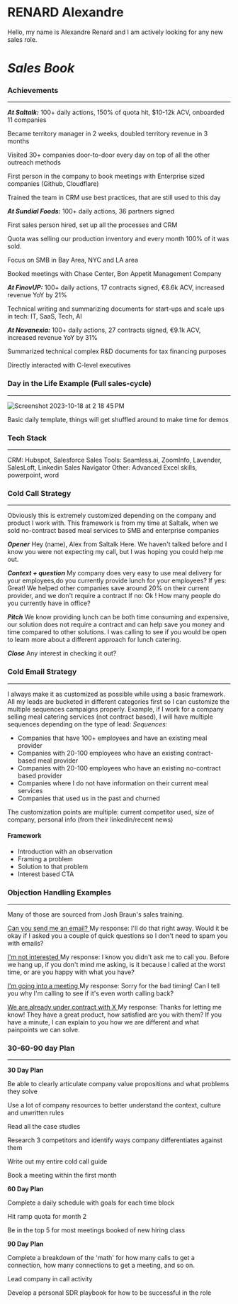 # RENARD Alexandre

Hello, my name is Alexandre Renard and I am actively looking for any new sales role.

# _Sales Book_

### Achievements
_____
***At Saltalk:***
100+ daily actions, 150% of quota hit, $10-12k ACV, onboarded 11 companies

Became territory manager in 2 weeks, doubled territory revenue in 3 months

Visited 30+ companies door-to-door every day on top of all the other outreach methods

First person in the company to book meetings with Enterprise sized companies (Github, Cloudflare)

Trained the team in CRM use best practices, that are still used to this day

***At Sundial Foods:***
100+ daily actions, 36 partners signed

First sales person hired, set up all the processes and CRM

Quota was selling our production inventory and every month 100% of it was sold.

Focus on SMB in Bay Area, NYC and LA area

Booked meetings with Chase Center, Bon Appetit Management Company

***At FinovUP:***
100+ daily actions, 17 contracts signed, €8.6k ACV, increased revenue YoY by 21%

Technical writing and summarizing documents for start-ups and scale ups in tech: IT, SaaS, Tech, AI

***At Novanexia:***
100+ daily actions, 27 contracts signed, €9.1k ACV, increased revenue YoY by 31%

Summarized technical complex R&D documents for tax financing purposes

Directly interacted with C-level executives


### Day in the Life Example (Full sales-cycle)
_____
![Screenshot 2023-10-18 at 2 18 45 PM](https://github.com/AlexandreRenard/alexandrerenard.github.io/assets/126611069/421c600f-3714-4020-bf4d-7fb60fe96d60)

Basic daily template, things will get shuffled around to make time for demos


### Tech Stack
_____
CRM: Hubspot, Salesforce
Sales Tools: Seamless.ai, ZoomInfo, Lavender, SalesLoft, Linkedin Sales Navigator
Other: Advanced Excel skills, powerpoint, word


### Cold Call Strategy
_____
Obviously this is extremely customized depending on the company and product I work with.
This framework is from my time at Saltalk, when we sold no-contract based meal services to SMB and enterprise companies

***Opener***
Hey (name), Alex from Saltalk Here. We haven't talked before and I know you were not expecting my call, but I was hoping you could help me out.

***Context + question***
My company does very easy to use meal delivery for your employees,do you currently provide lunch for your employees?
If yes: Great! We helped other companies save around 20% on their current provider, and we don't require a contract
If no: Ok ! How many people do you currently have in office?

***Pitch***
We know providing lunch can be both time consuming and expensive, our solution does not require a contract and can help save you money and time compared to other solutions.
I was calling to see if you would be open to learn more about a different approach for lunch catering.

***Close***
Any interest in checking it out?


### Cold Email Strategy
_____
I always make it as customized as possible while using a basic framework.
All my leads are bucketed in different categories first so I can customize the multiple sequences campaigns properly.
Example, if I work for a company selling meal catering services (not contract based), I will have multiple sequences depending on the type of lead:
*Sequences:*
- Companies that have 100+ employees and have an existing meal provider
- Companies with 20-100 employees who have an existing contract-based meal provider
- Companies with 20-100 employees who have an existing no-contract based provider
- Companies where I do not have information on their current meal services
- Companies that used us in the past and churned

The customization points are multiple: current competitor used, size of company, personal info (from their linkedin/recent news)

#### Framework

- Introduction with an observation
- Framing a problem
- Solution to that problem
- Interest based CTA

  
### Objection Handling Examples
_____
Many of those are sourced from Josh Braun's sales training.

<ins>Can you send me an email?  </ins>
My response: I'll do that right away. Would it be okay if I asked you a couple of quick questions so I don't need to spam you with emails?

<ins>I'm not interested </ins>
My response: I know you didn't ask me to call you. Before we hang up, if you don't mind me asking, is it because I called at the worst  time, or are you happy with what you have?

<ins>I'm going into a meeting </ins>
My response: Sorry for the bad timing! Can I tell you why I'm calling to see if it's even worth calling back?

<ins>We are already under contract with X </ins>
My response: Thanks for letting me know! They have a great product, how satisfied are you with them? If you have a minute, I can explain to you how we are different and what painpoints we can solve.


### 30-60-90 day Plan
_____
**30 Day Plan**

Be able to clearly articulate company value propositions and what problems they solve

Use a lot of company resources to better understand the context, culture and unwritten rules

Read all the case studies

Research 3 competitors and identify ways company differentiates against them

Write out my entire cold call guide

Book a meeting within the first month

**60 Day Plan**

Complete a daily schedule with goals for each time block

Hit ramp quota for month 2 

Be in the top 5 for most meetings booked of new hiring class

**90 Day Plan**

Complete a breakdown of the 'math' for how many calls to get a connection, how many connections to get a meeting, and so on.

Lead company in call activity

Develop a personal SDR playbook for how to be successful in the role
